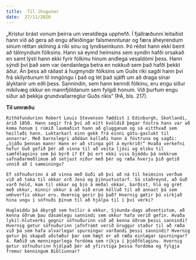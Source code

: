 ```yaml
---
title:  Til íhugunar
date:  27/11/2020
---
```


„Kristur brást vonum þeirra um veraldlega upphefð. Í fjallræðunni leitaðist hann við að gera að engu afleiðingar falsmenntunar og færa áheyrendum sínum réttan skilning á ríki sínu og lyndiseinkunn. Þó réðst hann ekki beint að tálmyndum fólksins. Hann sá eymd heimsins sem syndin hafði orsakað en samt lýsti hann ekki fyrir fólkinu hinum andlega vesaldómi þess. Hann sýndi því það sem var óendanlega betra en nokkuð sem það hafði þekkt áður. Án þess að ráðast á hugmyndir fólksins um Guðs ríki sagði hann því frá skilyrðunum til inngöngu í það og lét það sjálft um að draga sínar ályktanir um eðli þess. Sannindin, sem hann kenndi fólkinu, eru engu síður mikilvæg okkur en mannfjöldanum sem fylgdi honum. Við þurfum engu síður að þekkja grundvallarreglur Guðs ríkis“ (ÞA, bls. 217).

**Til umræðu**

`Rithöfundurinn Robert Louis Stevenson fæddist í Edinburgh, Skotlandi, árið 1850. Hann segir frá því að eitt kvöldið þegar fóstra hans var að koma honum í rúmið laumaðist hann að glugganum og sá eitthvað sem heillaði hann. Luktarkarl einn gekk frá einni götu-gaslukt til annarrar. Með barnslegri aðdáun kallaði hann á fóstruna og sagði: „Sjáðu þennan mann! Hann er að stinga göt á myrkrið!“ Hvaða verkefni hefur Guð gefið þér að vinna til að veita ljósi og elsku til samfélagsins sem þú býrð í? Ef þú ert ekki viss bjóddu þá nokkrum safnaðarmeðlimum að setjast niður með þér og ræða hverju þið getið unnið að í sameiningu?`

`Ef söfnuðurinn á að vinna með Guði að því að ná til heimsins verðum við að taka til okkar orð Jesú og þjónustustarf. Sú staðreynd, að Guð varð hold, kom til okkar og bjó á meðal okkar, barðist, hló og grét með okkur, minnir okkur á að við erum kölluð til að annast þá sem umhverfis okkur eru. Hvernig gerir þú það? Hvernig gætir þú virkjað hina ungu í söfnuði þínum til að hjálpa til í því verki?`

`Hugleiddu þá ábyrgð sem hvílir á okkur, Sjöunda-dags aðventistum, að kenna öðrum þau dásamlegu sannindi sem okkur hafa verið gefin. Hvaða lykil-hlutverki gegnir söfnuðurinn við að kenna öðrum þessi sannindi? Hvernig getur söfnuðurinn jafnframt verið öruggur staður til að ræða við þá sem hafa alvarlegar spurningar varðandi þessi sannindi? Hvernig getur þú skapað aðstæður þar sem hægt er að ræða einlægar spurningar? 4. Ræðið um menningarlega fordóma sem ríkja í þjóðfélaginu. Hvernig getur söfnuðurinn hjálpað þér að yfirstíga þessa fordóma og fylgja fremur kenningum Biblíunnar?`
